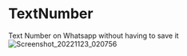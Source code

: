 # TextNumber
 Text Number on Whatsapp without having to save it 
![Screenshot_20221123_020756](https://user-images.githubusercontent.com/80672469/203416820-93aee242-f6cf-4bae-a3aa-638e09a8ff48.png)
